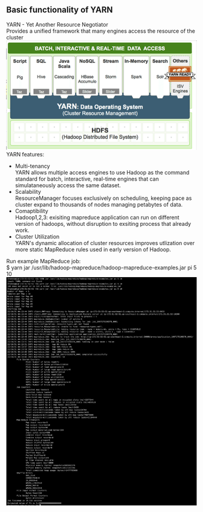 ## Basic functionality of YARN
YARN - Yet Another Resource Negotiator<br/>
Provides a unified framework that many engines access the resource of the cluster
<img src="https://github.com/CorrineTan/Understanding-Hadoop-with-AWS-EMR/blob/main/Image/yarn_overall.png">
YARN features:
- Multi-tenancy<br/>
YARN allows multiple access engines to use Hadoop as the command standard for batch, interactive, real-time engines that can simulataneously access the same dataset.<br/>
- Scalability<br/>
ResourceManager focuses exclusively on scheduling, keeping pace as cluster expand to thousands of nodes managing petabytes of data.<br/>
- Comaptibility<br/>
Hadoop1,2,3: exisiting mapreduce application can run on different version of hadoops, without disruption to exsiting process that already work. <br/>
- Cluster Utilization <br/>
YARN's dynamic allocation of cluster resources improves utlization over more static MapReduce rules used in early version of Hadoop.

Run example MapReduce job:<br/>
$ yarn jar /usr/lib/hadoop-mapreduce/hadoop-mapreduce-examples.jar pi 5 10
<img src="https://github.com/CorrineTan/Understanding-Hadoop-with-AWS-EMR/blob/main/Image/example_mapreduce_job.png">